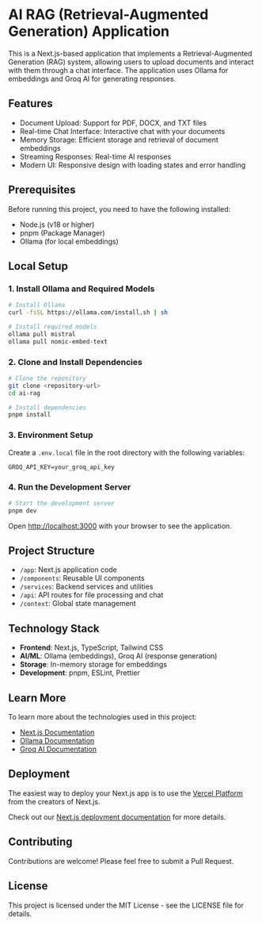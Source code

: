 # AI RAG (Retrieval-Augmented Generation) Application

This is a Next.js-based application that implements a Retrieval-Augmented Generation (RAG) system, allowing users to upload documents and interact with them through a chat interface. The application uses Ollama for embeddings and Groq AI for generating responses.

## Features

- Document Upload: Support for PDF, DOCX, and TXT files
- Real-time Chat Interface: Interactive chat with your documents
- Memory Storage: Efficient storage and retrieval of document embeddings
- Streaming Responses: Real-time AI responses
- Modern UI: Responsive design with loading states and error handling

## Prerequisites

Before running this project, you need to have the following installed:

- Node.js (v18 or higher)
- pnpm (Package Manager)
- Ollama (for local embeddings)

## Local Setup

### 1. Install Ollama and Required Models

```bash
# Install Ollama
curl -fsSL https://ollama.com/install.sh | sh

# Install required models
ollama pull mistral
ollama pull nomic-embed-text
```

### 2. Clone and Install Dependencies

```bash
# Clone the repository
git clone <repository-url>
cd ai-rag

# Install dependencies
pnpm install
```

### 3. Environment Setup

Create a `.env.local` file in the root directory with the following variables:

```env
GROQ_API_KEY=your_groq_api_key
```

### 4. Run the Development Server

```bash
# Start the development server
pnpm dev
```

Open [http://localhost:3000](http://localhost:3000) with your browser to see the application.

## Project Structure

- `/app`: Next.js application code
- `/components`: Reusable UI components
- `/services`: Backend services and utilities
- `/api`: API routes for file processing and chat
- `/context`: Global state management

## Technology Stack

- **Frontend**: Next.js, TypeScript, Tailwind CSS
- **AI/ML**: Ollama (embeddings), Groq AI (response generation)
- **Storage**: In-memory storage for embeddings
- **Development**: pnpm, ESLint, Prettier

## Learn More

To learn more about the technologies used in this project:

- [Next.js Documentation](https://nextjs.org/docs)
- [Ollama Documentation](https://ollama.ai/docs)
- [Groq AI Documentation](https://groq.com/docs)

## Deployment

The easiest way to deploy your Next.js app is to use the [Vercel Platform](https://vercel.com/new?utm_medium=default-template&filter=next.js&utm_source=create-next-app&utm_campaign=create-next-app-readme) from the creators of Next.js.

Check out our [Next.js deployment documentation](https://nextjs.org/docs/app/building-your-application/deploying) for more details.

## Contributing

Contributions are welcome! Please feel free to submit a Pull Request.

## License

This project is licensed under the MIT License - see the LICENSE file for details.

